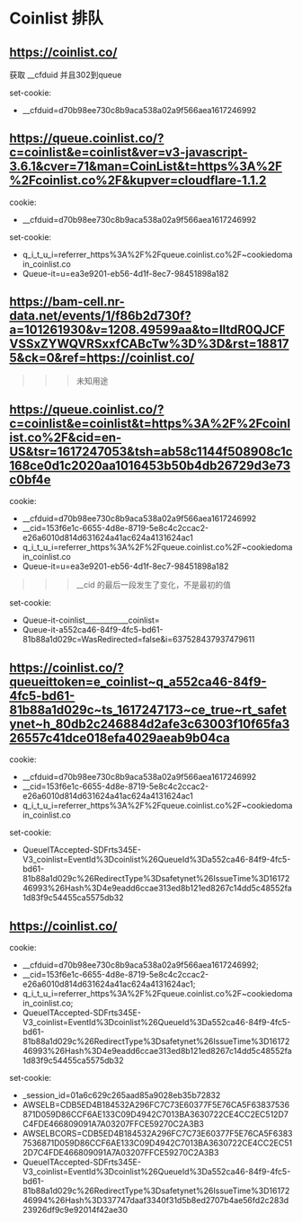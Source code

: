 # Coinlist 排队

## https://coinlist.co/

获取 __cfduid 并且302到queue

set-cookie:

* __cfduid=d70b98ee730c8b9aca538a02a9f566aea1617246992

## https://queue.coinlist.co/?c=coinlist&e=coinlist&ver=v3-javascript-3.6.1&cver=71&man=CoinList&t=https%3A%2F%2Fcoinlist.co%2F&kupver=cloudflare-1.1.2

cookie:

* __cfduid=d70b98ee730c8b9aca538a02a9f566aea1617246992


set-cookie:

* q_i_t_u_i=referrer_https%3A%2F%2Fqueue.coinlist.co%2F~cookiedomain_coinlist.co
* Queue-it=u=ea3e9201-eb56-4d1f-8ec7-98451898a182

## https://bam-cell.nr-data.net/events/1/f86b2d730f?a=101261930&v=1208.49599aa&to=IltdR0QJCFVSSxZYWQVRSxxfCABcTw%3D%3D&rst=188175&ck=0&ref=https://coinlist.co/

>>> 未知用途

## https://queue.coinlist.co/?c=coinlist&e=coinlist&t=https%3A%2F%2Fcoinlist.co%2F&cid=en-US&tsr=1617247053&tsh=ab58c1144f508908c1c168ce0d1c2020aa1016453b50b4db26729d3e73c0bf4e

cookie:

* __cfduid=d70b98ee730c8b9aca538a02a9f566aea1617246992
* __cid=153f6e1c-6655-4d8e-8719-5e8c4c2ccac2-e26a6010d814d631624a41ac624a4131624ac1
* q_i_t_u_i=referrer_https%3A%2F%2Fqueue.coinlist.co%2F~cookiedomain_coinlist.co
* Queue-it=u=ea3e9201-eb56-4d1f-8ec7-98451898a182

>>> __cid 的最后一段发生了变化，不是最初的值

set-cookie:

* Queue-it-coinlist____________coinlist=
* Queue-it-a552ca46-84f9-4fc5-bd61-81b88a1d029c=WasRedirected=false&i=637528437937479611

## https://coinlist.co/?queueittoken=e_coinlist~q_a552ca46-84f9-4fc5-bd61-81b88a1d029c~ts_1617247173~ce_true~rt_safetynet~h_80db2c246884d2afe3c63003f10f65fa326557c41dce018efa4029aeab9b04ca

cookie:

* __cfduid=d70b98ee730c8b9aca538a02a9f566aea1617246992
* __cid=153f6e1c-6655-4d8e-8719-5e8c4c2ccac2-e26a6010d814d631624a41ac624a4131624ac1
* q_i_t_u_i=referrer_https%3A%2F%2Fqueue.coinlist.co%2F~cookiedomain_coinlist.co

set-cookie:

* QueueITAccepted-SDFrts345E-V3_coinlist=EventId%3Dcoinlist%26QueueId%3Da552ca46-84f9-4fc5-bd61-81b88a1d029c%26RedirectType%3Dsafetynet%26IssueTime%3D1617246993%26Hash%3D4e9eadd6ccae313ed8b121ed8267c14dd5c48552fa1d83f9c54455ca5575db32


## https://coinlist.co/

cookie:

* __cfduid=d70b98ee730c8b9aca538a02a9f566aea1617246992;
* __cid=153f6e1c-6655-4d8e-8719-5e8c4c2ccac2-e26a6010d814d631624a41ac624a4131624ac1;
* q_i_t_u_i=referrer_https%3A%2F%2Fqueue.coinlist.co%2F~cookiedomain_coinlist.co;
* QueueITAccepted-SDFrts345E-V3_coinlist=EventId%3Dcoinlist%26QueueId%3Da552ca46-84f9-4fc5-bd61-81b88a1d029c%26RedirectType%3Dsafetynet%26IssueTime%3D1617246993%26Hash%3D4e9eadd6ccae313ed8b121ed8267c14dd5c48552fa1d83f9c54455ca5575db32

set-cookie:

* _session_id=01a6c629c265aad85a9028eb35b72832
* AWSELB=CDB5ED4B184532A296FC7C73E60377F5E76CA5F63837536871D059D86CCF6AE133C09D4942C7013BA3630722CE4CC2EC512D7C4FDE466809091A7A03207FFCE59270C2A3B3
* AWSELBCORS=CDB5ED4B184532A296FC7C73E60377F5E76CA5F63837536871D059D86CCF6AE133C09D4942C7013BA3630722CE4CC2EC512D7C4FDE466809091A7A03207FFCE59270C2A3B3
* QueueITAccepted-SDFrts345E-V3_coinlist=EventId%3Dcoinlist%26QueueId%3Da552ca46-84f9-4fc5-bd61-81b88a1d029c%26RedirectType%3Dsafetynet%26IssueTime%3D1617246994%26Hash%3D337747daaf3340f31d5b8ed2707b4ae56fd2c283d23926df9c9e92014f42ae30
